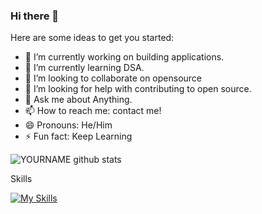 ### Hi there 👋

<!--
**Dhoni77/Dhoni77** is a ✨ _special_ ✨ repository because its `README.md` (this file) appears on your GitHub profile.-->

Here are some ideas to get you started:

- 🔭 I’m currently working on building applications.
- 🌱 I’m currently learning DSA.
- 👯 I’m looking to collaborate on opensource
- 🤔 I’m looking for help with contributing to open source.
- 💬 Ask me about Anything.
- 📫 How to reach me: contact me!
- 😄 Pronouns: He/Him
- ⚡ Fun fact: Keep Learning

![YOURNAME github stats](https://github-readme-stats.vercel.app/api?username=Dhoni77&theme=radical&show_icons=true&hide_border=true)
<!-- ![picture](https://raw.githubusercontent.com/saadeghi/saadeghi/master/dino.gif) -->
Skills

[![My Skills](https://skillicons.dev/icons?i=html,css,javascript,typescript,sass,tailwind,angular,react,nextjs,redux,jest,express,nestjs,django,firebase,nodejs,gcp,git,github,postgres,prisma,vite,webpack,rollupjs,vscode,postman,&theme=dark)](https://skillicons.dev)
